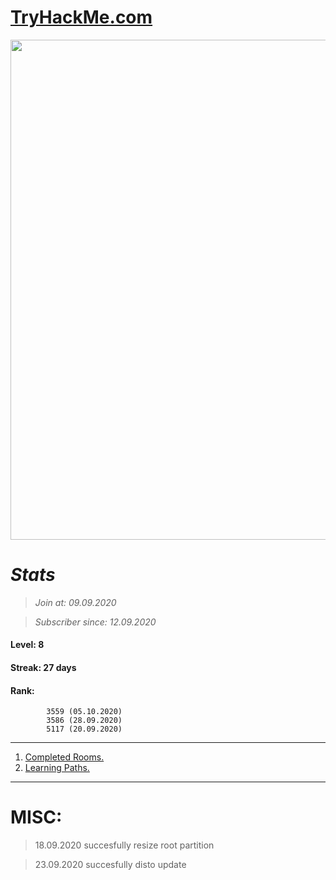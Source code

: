 # [TryHackMe.com](http://tryhackme.com)

<p align="center">
  <img width="800" src="https://github.com/sineczek/TryHackMe/blob/master/images/profile.png">
</p>

# *Stats*
>*Join at: 09.09.2020*

>*Subscriber since: 12.09.2020*

#### Level: 8
#### Streak: 27 days
#### Rank:	
			3559 (05.10.2020)
			3586 (28.09.2020) 
			5117 (20.09.2020) 
-------

1. [Completed Rooms.](https://github.com/sineczek/TryHackMe/blob/master/rooms/rooms.md)
2. [Learning Paths.](https://github.com/sineczek/TryHackMe/blob/master/roomslearningpaths.md)





-----------------
# MISC:
>	18.09.2020 succesfully resize root partition

>	23.09.2020 succesfully disto update